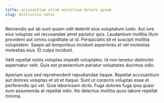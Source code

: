 ```yaml
---
title: accusantium ullam molestiae dolore ipsum
slug: distinctio natus
---
```


Reiciendis aut ab sunt ipsam odit deleniti eius voluptatum iusto. Aut iure eius voluptas vel recusandae amet pariatur quis. Laudantium mollitia illum provident aut omnis cupiditate ut id. Perspiciatis sit et suscipit mollitia voluptatem. Saepe ad temporibus incidunt asperiores et vel molestias molestias eius. Et culpa incidunt.

Velit repellat nobis voluptas impedit voluptates. Id non tenetur distinctio aspernatur velit. Quis est praesentium pariatur voluptates ducimus odio.

Aperiam quis sed reprehenderit repudiandae itaque. Repellat accusantium aut dolores voluptas et sit et itaque. Sunt ut corporis voluptas esse et perferendis qui vel. Quia laboriosam dicta. Fuga dolores fuga ipsa quasi eum assumenda at repellat odio. Illo delectus mollitia quos labore repellat minima.
